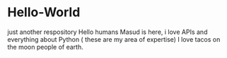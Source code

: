 # Hello-World
just another respository
Hello humans 
Masud is here, i love APIs and everything about Python ( these are my area of expertise)
I love tacos on the moon people of earth.
